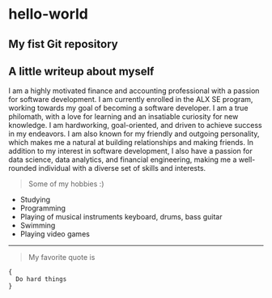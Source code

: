 # hello-world
## My fist Git repository
## **A little writeup about myself** 
I am a highly motivated finance and accounting professional with a passion for software development. I am currently enrolled in the ALX SE program, working towards my goal of becoming a software developer. I am a true philomath, with a love for learning and an insatiable curiosity for new knowledge. I am hardworking, goal-oriented, and driven to achieve success in my endeavors. I am also known for my friendly and outgoing personality, which makes me a natural at building relationships and making friends. In addition to my interest in software development, I also have a passion for data science, data analytics, and financial engineering, making me a well-rounded individual with a diverse set of skills and interests.
> Some of my hobbies :)
- Studying
- Programming
- Playing of musical instruments keyboard, drums, bass guitar
- Swimming
- Playing video games
---
> My favorite quote is
```
{
  Do hard things
}
```
